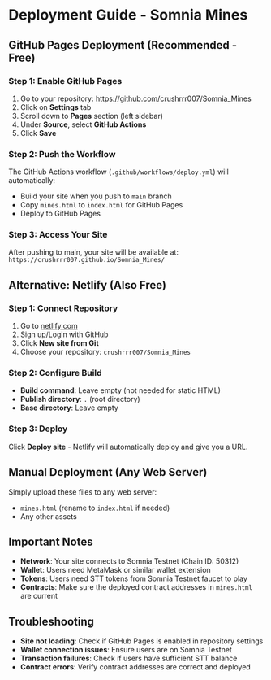 # Deployment Guide - Somnia Mines

## GitHub Pages Deployment (Recommended - Free)

### Step 1: Enable GitHub Pages
1. Go to your repository: https://github.com/crushrrr007/Somnia_Mines
2. Click on **Settings** tab
3. Scroll down to **Pages** section (left sidebar)
4. Under **Source**, select **GitHub Actions**
5. Click **Save**

### Step 2: Push the Workflow
The GitHub Actions workflow (`.github/workflows/deploy.yml`) will automatically:
- Build your site when you push to `main` branch
- Copy `mines.html` to `index.html` for GitHub Pages
- Deploy to GitHub Pages

### Step 3: Access Your Site
After pushing to main, your site will be available at:
`https://crushrrr007.github.io/Somnia_Mines/`

## Alternative: Netlify (Also Free)

### Step 1: Connect Repository
1. Go to [netlify.com](https://netlify.com)
2. Sign up/Login with GitHub
3. Click **New site from Git**
4. Choose your repository: `crushrrr007/Somnia_Mines`

### Step 2: Configure Build
- **Build command**: Leave empty (not needed for static HTML)
- **Publish directory**: `.` (root directory)
- **Base directory**: Leave empty

### Step 3: Deploy
Click **Deploy site** - Netlify will automatically deploy and give you a URL.

## Manual Deployment (Any Web Server)

Simply upload these files to any web server:
- `mines.html` (rename to `index.html` if needed)
- Any other assets

## Important Notes

- **Network**: Your site connects to Somnia Testnet (Chain ID: 50312)
- **Wallet**: Users need MetaMask or similar wallet extension
- **Tokens**: Users need STT tokens from Somnia Testnet faucet to play
- **Contracts**: Make sure the deployed contract addresses in `mines.html` are current

## Troubleshooting

- **Site not loading**: Check if GitHub Pages is enabled in repository settings
- **Wallet connection issues**: Ensure users are on Somnia Testnet
- **Transaction failures**: Check if users have sufficient STT balance
- **Contract errors**: Verify contract addresses are correct and deployed 